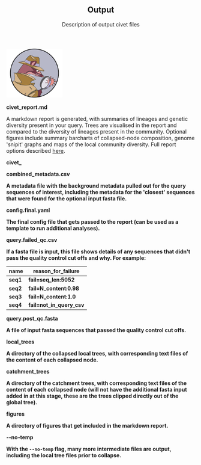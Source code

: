 
<section id="banner">
    <div class="content">
      <header>
        <h2>Output</h2>
        <p>Description of output civet files</p>
      </header>
    </div>
    <span class="image object">
        <img src="./doc_figures/civet_logo.png" alt="" style="max-width:150px"/>
        </span>
</section>

<strong>civet_report.md</strong>

A markdown report is generated, with summaries of lineages and genetic diversity present in your query. Trees are visualised in the report and compared to the diversity of lineages present in the community. Optional figures include summary barcharts of collapsed-node composition, genome 'snipit' graphs and maps of the local community diversity. Full report options described [here](./report_docs.md).

<strong>civet_

<strong>combined_metadata.csv</strong>

A metadata file with the background metadata pulled out for the query sequences of interest, including the metadata for the 'closest' sequences that were found for the optional input fasta file.

<strong>config.final.yaml</strong>

The final config file that gets passed to the report (can be used as a template to run additional analyses).

<strong>query.failed_qc.csv</strong>

If a fasta file is input, this file shows details of any sequences that didn't pass the quality control cut offs and why. For example:

| name | reason_for_failure |
| --- | --- |
| seq1  | fail=seq_len:5052 |
| seq2 | fail=N_content:0.98 |
| seq3 | fail=N_content:1.0 | 
| seq4 | fail=not_in_query_csv | 

<strong>query.post_qc.fasta</strong>

A file of input fasta sequences that passed the quality control cut offs.

<strong>local_trees</strong>

A directory of the collapsed local trees, with corresponding text files of the content of each collapsed node. 

<strong>catchment_trees</strong>

A directory of the catchment trees, with corresponding text files of the content of each collapsed node (will not have the additional fasta input added in at this stage, these are the trees clipped directly out of the global tree). 


<strong>figures</strong>

A directory of figures that get included in the markdown report.


<strong>--no-temp</strong>

With the ``--no-temp`` flag, many more intermediate files are output, including the local tree files prior to collapse. 